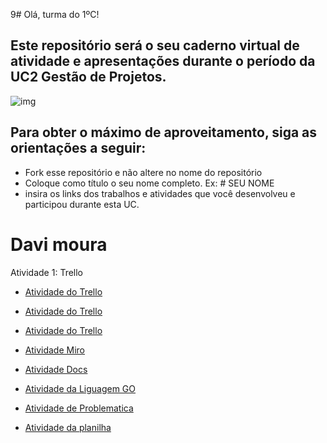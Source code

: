 9# Olá, turma do 1ºC! 
## Este repositório será o seu caderno virtual de atividade e apresentações durante o período da UC2 Gestão de Projetos. 

![img](https://blog.acelerato.com/wp-content/uploads/2020/08/5-beneficios-da-gesta%CC%83o-de-projetos-para-a-sua-empresa-1200x640.png)

## Para obter o máximo de aproveitamento, siga as orientações a seguir:

- Fork esse repositório e não altere no nome do repositório
- Coloque como título o seu nome completo. Ex: # SEU NOME
- insira os links dos trabalhos e atividades que você desenvolveu e participou durante esta UC.

# Davi moura

Atividade 1: Trello 

- [Atividade do Trello](https://trello.com/invite/b/rOQI50B9/ATTIc5a14ea4081add99f7a7563662193a6755ADEEE1/projeto-pessoal)

- [Atividade do Trello](https://trello.com/invite/b/prGwfX4m/ATTI5226017225f7c1fa674f4e3604dd49e11A8E7AB2/analise-swot-netflix)

- [Atividade do Trello](https://trello.com/invite/b/CZbbc4G3/ATTI8610a3036f19f49b66e61238d5ed0f740DDCEE24/organizacao-do-professor-para-fluxo-hibrido-na-escola)

- [Atividade Miro](https://miro.com/app/board/uXjVKF1tF_0=/?share_link_id=721374256602)

- [Atividade Docs](https://docs.google.com/document/d/17qNP_SRQnkmdG-rfl5p2nRPLo-pxK_5dVOJ7NnIPOjU/edit?usp=sharing)

- [Atividade da Liguagem GO](https://www.canva.com/design/DAGEjaXxHqU/f4kD7Ghe-EfPqTGlCe5M9g/edit)

- [Atividade de Problematica](https://www.canva.com/design/DAGCfg3ghNs/d1b127MsAFDdExiDH9TyHA/edit)

- [Atividade da planilha](https://docs.google.com/spreadsheets/d/15r5nhLpCM5i1E_Zci2s4DUmjR404hpoycgde-5hmax4/edit?usp=sharing)
